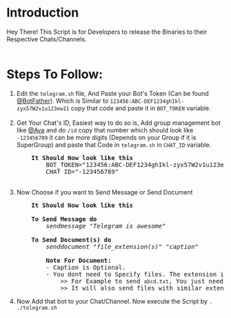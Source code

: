 <h1> Introduction</h1>
Hey There! This Script is for Developers to release the Binaries to their Respective Chats/Channels.
<br>
<br>
<h1> Steps To Follow:</h1>
<ol>
<li> Edit the <code>telegram.sh</code> file, And Paste your Bot's Token (Can be found <a href="https://t.me/BotFather">@BotFather</a>). Which is Similar to <code>123456:ABC-DEF1234ghIkl-zyx57W2v1u123ew11</code> copy that code and paste it in <code>BOT_TOKEN</code> variable.</li><br>
<li> Get Your Chat's ID, Easiest way to do so is, Add group management bot like <a href="https://t.me/DAvinash97bot">@Ava</a> and do <code>/id</code> copy that number which should look like <code>-123456789</code> it can be more digits (Depends on your Group if it is SuperGroup) and paste that Code in <code>telegram.sh</code> in <code>CHAT_ID</code> variable. 
<pre>
    <b>It Should Now look like this</b>
        BOT_TOKEN="123456:ABC-DEF1234ghIkl-zyx57W2v1u123ew11"
        CHAT_ID="-123456789"
</pre></li><br>
<li> Now Choose if you want to Send Message or Send Document
<pre>
    <b>It Should Now look like this</b>
</>
    <b>To Send Message do</b>
        <i>sendmessage "Telegram is awesome"</i>
</>
    <b>To Send Document(s) do</b>
        <i>senddocument "file_extension(s)" "caption"</i>
        </>
        <b>Note For Document:</b>
        - Caption is Optional.</>
        - You dont need to Specify files. The extension is enough.
            >> For Example to send <code>abcd.txt</code>, You just need to pass "txt".
            >> It will also send files with similar extension "Only If exists in the same directory ofc." ;)
</pre>
</li>
<li>Now Add that bot to your Chat/Channel. Now execute the Script by <code>. ./telegram.sh</code></li>
</ol>
